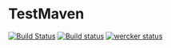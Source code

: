 # TestMaven
[![Build Status](https://travis-ci.org/TriiNoxYs/TestMaven.svg?branch=master)](https://travis-ci.org/TriiNoxYs/TestMaven)
[![Build status](https://ci.appveyor.com/api/projects/status/csbrcrm64g51w0ni?svg=true)](https://ci.appveyor.com/project/TriiNoxYs/testmaven)
[![wercker status](https://app.wercker.com/status/74ecf21597ac1e4756fb94f7cf85c6fd/s/master "wercker status")](https://app.wercker.com/project/byKey/74ecf21597ac1e4756fb94f7cf85c6fd)